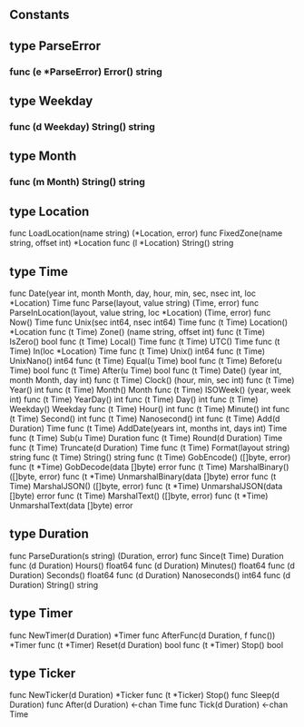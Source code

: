 ## Constants

## type ParseError
### func (e *ParseError) Error() string
## type Weekday
### func (d Weekday) String() string
## type Month
### func (m Month) String() string
## type Location
func LoadLocation(name string) (*Location, error)
func FixedZone(name string, offset int) *Location
func (l *Location) String() string
## type Time
func Date(year int, month Month, day, hour, min, sec, nsec int, loc *Location) Time
func Parse(layout, value string) (Time, error)
func ParseInLocation(layout, value string, loc *Location) (Time, error)
func Now() Time
func Unix(sec int64, nsec int64) Time
func (t Time) Location() *Location
func (t Time) Zone() (name string, offset int)
func (t Time) IsZero() bool
func (t Time) Local() Time
func (t Time) UTC() Time
func (t Time) In(loc *Location) Time
func (t Time) Unix() int64
func (t Time) UnixNano() int64
func (t Time) Equal(u Time) bool
func (t Time) Before(u Time) bool
func (t Time) After(u Time) bool
func (t Time) Date() (year int, month Month, day int)
func (t Time) Clock() (hour, min, sec int)
func (t Time) Year() int
func (t Time) Month() Month
func (t Time) ISOWeek() (year, week int)
func (t Time) YearDay() int
func (t Time) Day() int
func (t Time) Weekday() Weekday
func (t Time) Hour() int
func (t Time) Minute() int
func (t Time) Second() int
func (t Time) Nanosecond() int
func (t Time) Add(d Duration) Time
func (t Time) AddDate(years int, months int, days int) Time
func (t Time) Sub(u Time) Duration
func (t Time) Round(d Duration) Time
func (t Time) Truncate(d Duration) Time
func (t Time) Format(layout string) string
func (t Time) String() string
func (t Time) GobEncode() ([]byte, error)
func (t *Time) GobDecode(data []byte) error
func (t Time) MarshalBinary() ([]byte, error)
func (t *Time) UnmarshalBinary(data []byte) error
func (t Time) MarshalJSON() ([]byte, error)
func (t *Time) UnmarshalJSON(data []byte) error
func (t Time) MarshalText() ([]byte, error)
func (t *Time) UnmarshalText(data []byte) error
## type Duration
func ParseDuration(s string) (Duration, error)
func Since(t Time) Duration
func (d Duration) Hours() float64
func (d Duration) Minutes() float64
func (d Duration) Seconds() float64
func (d Duration) Nanoseconds() int64
func (d Duration) String() string
## type Timer
func NewTimer(d Duration) *Timer
func AfterFunc(d Duration, f func()) *Timer
func (t *Timer) Reset(d Duration) bool
func (t *Timer) Stop() bool
## type Ticker
func NewTicker(d Duration) *Ticker
func (t *Ticker) Stop()
func Sleep(d Duration)
func After(d Duration) <-chan Time
func Tick(d Duration) <-chan Time

